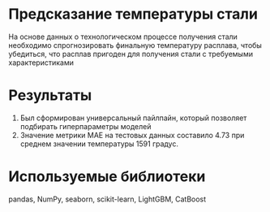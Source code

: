 # Предсказание температуры стали
На основе данных о технологическом процессе получения стали необходимо спрогнозировать финальную температуру расплава, чтобы убедиться, что расплав пригоден для получения стали c требуемыми характеристиками

# Результаты
1. Был сформирован универсальный пайлпайн, который позволяет подбирать гиперпараметры моделей
2. Значение метрики MAE на тестовых данных составило 4.73 при среднем значении температуры 1591 градус.

# Используемые библиотеки
pandas, NumPy, seaborn, scikit-learn, LightGBM, CatBoost
